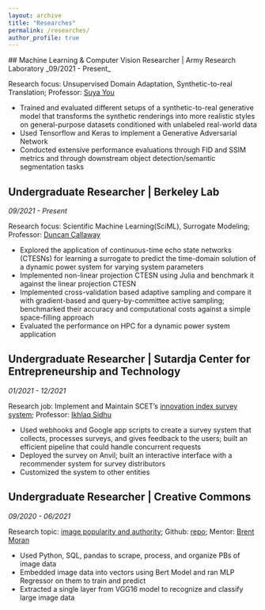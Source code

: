 ```yaml
---
layout: archive
title: "Researches"
permalink: /researches/
author_profile: true
---
```

<meta name="format-detection" content="telephone=no">
## Machine Learning & Computer Vision Researcher | Army Research Laboratory
_09/2021 - Present_

Research focus: Unsupervised Domain Adaptation, Synthetic-to-real Translation; Professor: [Suya You](https://ieeexplore.ieee.org/author/37273287300)

- Trained and evaluated different setups of a synthetic-to-real generative model that transforms the synthetic renderings into more realistic styles on general-purpose datasets conditioned with unlabeled real-world data
- Used Tensorflow and Keras to implement a Generative Adversarial Network
- Conducted extensive performance evaluations through FID and SSIM metrics and through downstream object detection/semantic segmentation tasks

## Undergraduate Researcher | Berkeley Lab
_09/2021 - Present_

Research focus: Scientific Machine Learning(SciML), Surrogate Modeling; Professor: [Duncan Callaway](https://www2.eecs.berkeley.edu/Faculty/Homepages/dcal.html)

- Explored the application of continuous-time echo state networks (CTESNs) for learning a surrogate to predict the time-domain solution of a dynamic power system for varying system parameters
- Implemented non-linear projection CTESN using Julia and benchmark it against the linear projection CTESN
- Implemented cross-validation based adaptive sampling and compare it with gradient-based and query-by-committee active sampling; benchmarked their accuracy and computational costs against a simple space-filling approach
- Evaluated the performance on HPC for a dynamic power system application

## Undergraduate Researcher | Sutardja Center for Entrepreneurship and Technology
_01/2021 - 12/2021_

Research job: Implement and Maintain SCET’s [innovation index survey system](https://innovationindex.berkeley.edu/); Professor: [Ikhlaq Sidhu](https://vcresearch.berkeley.edu/faculty/ikhlaq-sidhu)

- Used webhooks and Google app scripts to create a survey system that collects, processes surveys, and gives feedback to the users; built an efficient pipeline that could handle concurrent requests
- Deployed the survey on Anvil; built an interactive interface with a recommender system for survey distributors
- Customized the system to other entities

## Undergraduate Researcher | Creative Commons
_09/2020 - 06/2021_

Research topic: [image popularity and authority](https://ds-discovery.github.io/Projects/Platforms_Infrastructure/Image%20Popularity%20and%20Authority/); Github: [repo](https://github.com/creativecommons/data-science-playground/tree/main/Image%20Popularity%20and%20Authority); Mentor: [Brent Moran](https://www.zoominfo.com/p/Brent-Moran/3467456051)

- Used Python, SQL, pandas to scrape, process, and organize PBs of image data
- Embedded image data into vectors using Bert Model and ran MLP Regressor on them to train and predict
- Extracted a single layer from VGG16 model to recognize and classify large image data